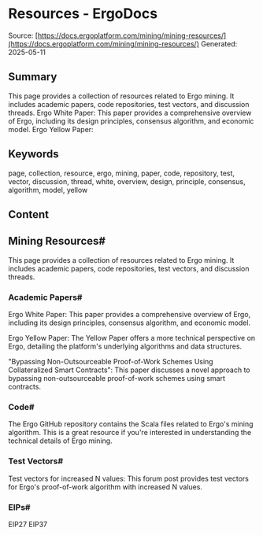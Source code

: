 # Resources - ErgoDocs
Source: [https://docs.ergoplatform.com/mining/mining-resources/](https://docs.ergoplatform.com/mining/mining-resources/)
Generated: 2025-05-11

## Summary
This page provides a collection of resources related to Ergo mining. It includes academic papers, code repositories, test vectors, and discussion threads. Ergo White Paper: This paper provides a comprehensive overview of Ergo, including its design principles, consensus algorithm, and economic model. Ergo Yellow Paper:

## Keywords
page, collection, resource, ergo, mining, paper, code, repository, test, vector, discussion, thread, white, overview, design, principle, consensus, algorithm, model, yellow

## Content
## Mining Resources#
This page provides a collection of resources related to Ergo mining. It includes academic papers, code repositories, test vectors, and discussion threads.

### Academic Papers#
Ergo White Paper: This paper provides a comprehensive overview of Ergo, including its design principles, consensus algorithm, and economic model.


Ergo Yellow Paper: The Yellow Paper offers a more technical perspective on Ergo, detailing the platform's underlying algorithms and data structures.


"Bypassing Non-Outsourceable Proof-of-Work Schemes Using Collateralized Smart Contracts": This paper discusses a novel approach to bypassing non-outsourceable proof-of-work schemes using smart contracts.

### Code#
The Ergo GitHub repository contains the Scala files related to Ergo's mining algorithm. This is a great resource if you're interested in understanding the technical details of Ergo mining.

### Test Vectors#
Test vectors for increased N values: This forum post provides test vectors for Ergo's proof-of-work algorithm with increased N values.

### EIPs#
EIP27
EIP37
